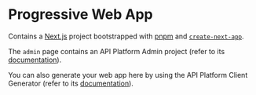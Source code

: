 # Progressive Web App

Contains a [Next.js](https://nextjs.org/) project bootstrapped with [pnpm](https://pnpm.io/) and [
`create-next-app`](https://github.com/vercel/next.js/tree/canary/packages/create-next-app).

The `admin` page contains an API Platform Admin project (refer to
its [documentation](https://api-platform.com/docs/admin)).

You can also generate your web app here by using the API Platform Client Generator (refer to
its [documentation](https://api-platform.com/docs/client-generator/nextjs/)).
